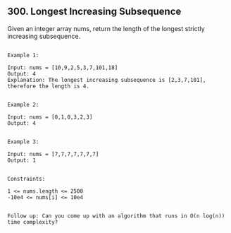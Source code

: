 ## 300. Longest Increasing Subsequence

Given an integer array nums, return the length of the longest strictly increasing subsequence.

```

Example 1:

Input: nums = [10,9,2,5,3,7,101,18]
Output: 4
Explanation: The longest increasing subsequence is [2,3,7,101], therefore the length is 4.


Example 2:

Input: nums = [0,1,0,3,2,3]
Output: 4


Example 3:

Input: nums = [7,7,7,7,7,7,7]
Output: 1
 

Constraints:

1 <= nums.length <= 2500
-10e4 <= nums[i] <= 10e4
 

Follow up: Can you come up with an algorithm that runs in O(n log(n)) time complexity?
```